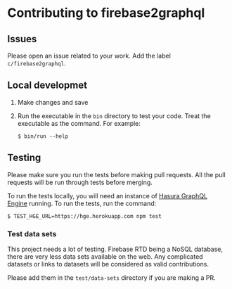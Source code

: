 # Contributing to firebase2graphql

## Issues

Please open an issue related to your work. Add the label `c/firebase2graphql`.

## Local developmet

1. Make changes and save
2. Run the executable in the `bin` directory to test your code. Treat the executable as the command. For example:

   ```
   $ bin/run --help
   ```

## Testing

Please make sure you run the tests before making pull requests. All the pull requests will be run through tests before merging.

To run the tests locally, you will need an instance of [Hasura GraphQL Engine](https://github.com/hasura/graphql-engine) running. To run the tests, run the command:

```
$ TEST_HGE_URL=https://hge.herokuapp.com npm test
```

### Test data sets

This project needs a lot of testing. Firebase RTD being a NoSQL database, there are very less data sets available on the web. Any complicated datasets or links to datasets will be considered as valid contributions.

Please add them in the `test/data-sets` directory if you are making a PR.